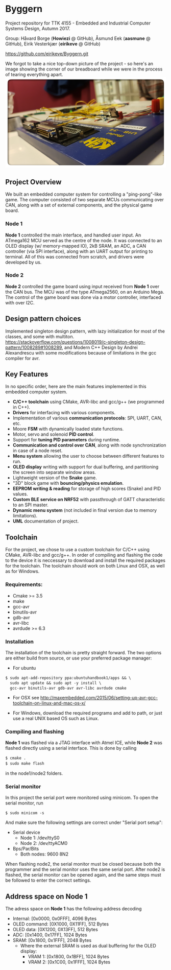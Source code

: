 # Byggern

Project repository for TTK 4155 - Embedded and Industrial Computer Systems Design, Autumn 2017.  

Group: Håvard Borge (__Howiezi__ @ GitHub), Åsmund Eek (__aasmune__ @ GitHub), Eirik Vesterkjær (__eirikeve__ @ GitHub)  

https://github.com/eirikeve/Byggern.git

We forgot to take a nice top-down picture of the project - so here's an image showing the corner of our breadboard while we were in the process of tearing everything apart.
![Breadboard](/images/byggern_img_readme.png)

## Project Overview

We built an embedded computer system for controlling a "ping-pong"-like game. The computer consisted of two separate MCUs communicating over CAN, along with a set of external components, and the physical game board.

### Node 1

__Node 1__ controlled the main interface, and handled user input. An ATmega162 MCU served as the centre of the node. It was connected to an OLED display (w/ memory-mapped IO), 2kB SRAM, an ADC, a CAN controller (via SPI interface), along with an UART output for printing to terminal. All of this was connected from scratch, and drivers were developed by us.

### Node 2
__Node 2__ controlled the game board using input received from __Node 1__ over the CAN bus. The MCU was of the type ATmega2560, on an Arduino Mega. The control of the game board was done via a motor controller, interfaced with over I2C.

## Design pattern choices
Implemented singleton design pattern, with lazy initialization for most of the classes, and some with multiton.
https://stackoverflow.com/questions/1008019/c-singleton-design-pattern/1008289#1008289, and Modern C++ Design by Andrei Alexandrescu with some modifications because of limitations in the gcc compiler for avr.


## Key Features

In no specific order, here are the main features implemented in this embedded computer system.

* __C/C++ toolchain__ using CMake, AVR-libc and gcc/g++ (we programmed in C++).
* __Drivers__ for interfacing with various components.  
* Implementation of various __communication protocols__: SPI, UART, CAN, etc.
* Moore __FSM__ with dynamically loaded state functions.  
* Motor, servo and solenoid __PID control__.
* Support for __tuning PID parameters__ during runtime.
* __Communication and control over CAN__, along with node synchronization in case of a node reset.
* __Menu system__ allowing the user to choose between different features to run.  
* __OLED display__ writing with support for dual buffering, and partitioning the screen into separate window areas.  
* Lightweight version of the __Snake__ game.  
* "3D" block game with __bouncing/physics emulation__.  
* __EEPROM writing & reading__ for storage of high scores (Snake) and PID values.  
* __Custom BLE service on NRF52__ with passthrough of GATT characteristic to an SPI master.
* __Dynamic menu system__ (not included in final version due to memory limitations). 
* __UML__ documentation of project.

## Toolchain
For the project, we chose to use a custom toolchain for C/C++ using CMake, AVR-libc and gcc/g++. In order of compiling and flashing the code to the device it is neccessary to download and install the required packages for the toolchain. The toolchain should work on both Linux and OSX, as well as for Windows. 

### Requirements:
* Cmake >= 3.5
* make
* gcc-avr 
* binutils-avr 
* gdb-avr 
* avr-libc 
* avrdude >= 6.3

### Installation 
The installation of the toolchain is pretty straight forward. The two options are either build from source, or use your preferred package manager:
* For ubuntu
```
$ sudo apt-add-repository ppa:ubuntuhandbook1/apps && \
  sudo apt update && sudo apt -y install \
  gcc-avr binutils-avr gdb-avr avr-libc avrdude cmake
```
* For OSX see
http://maxembedded.com/2015/06/setting-up-avr-gcc-toolchain-on-linux-and-mac-os-x/

* For Windows, download the required programs and add to path, or just use a real UNIX based OS such as Linux.
### Compiling and flashing

__Node 1__ was flashed via a JTAG interface with Atmel ICE, while __Node 2__ was flashed directly using a serial interface.
This is done by calling   
```Bash
$ cmake .
$ sudo make flash
```  
in the node1/node2 folders.

### Serial monitor
In this project the serial port were monitored using minicom.
To open the serial monitor, run
```
$ sudo minicom -s
```
And make sure the following settings are correct under "Serial port setup":
* Serial device
    * Node 1: /dev/ttyS0
    * Node 2: /dev/ttyACM0
* Bps/Par/Bits
    * Both nodes: 9600 8N2

When flashing node2, the serial monitor must be closed because both the programmer and the serial monitor uses the same serial port. After node2 is flashed, the serial monitor can be opened again, and the same steps must be followed to enter the correct settings.


## Address space on Node 1
The adress space on __Node 1__ has the following address decoding
* Internal:     [0x0000, 0x0FFF], 4096 Bytes
* OLED command: [0X1000, 0X11FF], 512 Bytes
* OLED data:    [0X1200, 0X13FF], 512 Bytes
* ADC:          [0x1400, 0x17FF], 1024 Bytes
* SRAM:         [0x1800, 0x1FFF], 2048 Bytes
    * Where the external SRAM is used as dual buffering for the OLED display: 
        * VRAM 1:  [0x1800, 0x1BFF], 1024 Bytes
        * VRAM 2:  [0x1C00, 0x1FFF], 1024 Bytes
